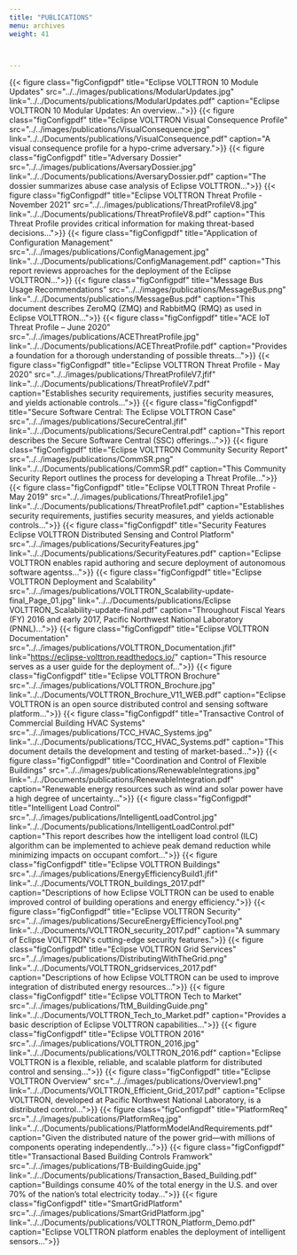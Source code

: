 ```yaml
---
title: "PUBLICATIONS"
menu: archives
weight: 41



---
```


{{< figure class="figConfigpdf" title="Eclipse VOLTTRON 10 Module Updates" src="../../images/publications/ModularUpdates.jpg" link="../../Documents/publications/ModularUpdates.pdf" caption="Eclipse VOLTTRON 10 Modular Updates: An overview...">}}
{{< figure class="figConfigpdf" title="Eclipse VOLTTRON Visual Consequence Profile" src="../../images/publications/VisualConsequence.jpg" link="../../Documents/publications/VisualConsequence.pdf" caption="A visual consequence profile for a hypo-crime adversary.">}}
{{< figure class="figConfigpdf" title="Adversary Dossier" src="../../images/publications/AversaryDossier.jpg" link="../../Documents/publications/AversaryDossier.pdf" caption="The dossier summarizes abuse case analysis of Eclipse VOLTTRON...">}}
{{< figure class="figConfigpdf" title="Eclipse VOLTTRON Threat Profile - November 2021" src="../../images/publications/ThreatProfileV8.jpg" link="../../Documents/publications/ThreatProfileV8.pdf" caption="This Threat Profile provides critical information for making threat-based decisions...">}}
{{< figure class="figConfigpdf" title="Application of Configuration Management" src="../../images/publications/ConfigManagement.jpg" link="../../Documents/publications/ConfigManagement.pdf" caption="This report reviews approaches for the deployment of the Eclipse VOLTTRON...">}}
{{< figure class="figConfigpdf" title="Message Bus Usage Recommendations" src="../../images/publications/MessageBus.png" link="../../Documents/publications/MessageBus.pdf" caption="This document describes ZeroMQ (ZMQ) and RabbitMQ (RMQ) as used in Eclipse VOLTTRON...">}}
{{< figure class="figConfigpdf" title="ACE IoT Threat Profile – June 2020" src="../../images/publications/ACEThreatProfile.jpg" link="../../Documents/publications/ACEThreatProfile.pdf" caption="Provides a foundation for a thorough understanding of possible threats...">}}
{{< figure class="figConfigpdf" title="Eclipse VOLTTRON Threat Profile - May 2020" src="../../images/publications/ThreatProfileV7.jfif" link="../../Documents/publications/ThreatProfileV7.pdf" caption="Establishes security requirements, justifies security measures, and yields actionable controls...">}}
{{< figure class="figConfigpdf" title="Secure Software Central: The Eclipse VOLTTRON Case" src="../../images/publications/SecureCentral.jfif" link="../../Documents/publications/SecureCentral.pdf" caption="This report describes the Secure Software Central (SSC) offerings...">}}
{{< figure class="figConfigpdf" title="Eclipse VOLTTRON Community Security Report" src="../../images/publications/CommSR.png" link="../../Documents/publications/CommSR.pdf" caption="This Community Security Report outlines the process for developing a Threat Profile...">}}
{{< figure class="figConfigpdf" title="Eclipse VOLTTRON Threat Profile - May 2019" src="../../images/publications/ThreatProfile1.jpg" link="../../Documents/publications/ThreatProfile1.pdf" caption="Establishes security requirements, justifies security measures, and yields actionable controls...">}}
{{< figure class="figConfigpdf" title="Security Features Eclipse VOLTTRON Distributed Sensing and Control Platform" src="../../images/publications/SecurityFeatures.jpg" link="../../Documents/publications/SecurityFeatures.pdf" caption="Eclipse VOLTTRON enables rapid authoring and secure deployment of autonomous software agentss...">}}
{{< figure class="figConfigpdf" title="Eclipse VOLTTRON Deployment and Scalability" src="../../images/publications/VOLTTRON_Scalability-update-final_Page_01.jpg" link="../../Documents/publications/Eclipse VOLTTRON_Scalability-update-final.pdf" caption="Throughout Fiscal Years (FY) 2016 and early 2017, Pacific Northwest National Laboratory (PNNL)...">}}
{{< figure class="figConfigpdf" title="Eclipse VOLTTRON Documentation" src="../../images/publications/VOLTTRON_Documentation.jfif" link="https://eclipse-volttron.readthedocs.io/" caption="This resource serves as a user guide for the deployment of...">}}
{{< figure class="figConfigpdf" title="Eclipse VOLTTRON Brochure" src="../../images/publications/VOLTTRON_Brochure.jpg" link="../../Documents/VOLTTRON_Brochure_V11_WEB.pdf" caption="Eclipse VOLTTRON is an open source distributed control and sensing software platform...">}}
{{< figure class="figConfigpdf" title="Transactive Control of Commercial Building HVAC Systems" src="../../images/publications/TCC_HVAC_Systems.jpg" link="../../Documents/publications/TCC_HVAC_Systems.pdf" caption="This document details the development and testing of market-based...">}}
{{< figure class="figConfigpdf" title="Coordination and Control of Flexible Buildings" src="../../images/publications/RenewableIntegrations.jpg" link="../../Documents/publications/RenewableIntegration.pdf" caption="Renewable energy resources such as wind and solar power have a high degree of uncertainty...">}}
{{< figure class="figConfigpdf" title="Intelligent Load Control" src="../../images/publications/IntelligentLoadControl.jpg" link="../../Documents/publications/IntelligentLoadControl.pdf" caption="This report describes how the intelligent load control (ILC) algorithm can be implemented to achieve peak demand reduction while minimizing impacts on occupant comfort...">}}
{{< figure class="figConfigpdf" title="Eclipse VOLTTRON Buildings" src="../../images/publications/EnergyEfficiencyBuild1.jfif" link="../../Documents/VOLTTRON_buildings_2017.pdf" caption="Descriptions of how Eclipse VOLTTRON can be used to enable improved control of building operations and energy efficiency.">}}
{{< figure class="figConfigpdf" title="Eclipse VOLTTRON Security" src="../../images/publications/SecureEnergyEfficiencyTool.png" link="../../Documents/VOLTTRON_security_2017.pdf" caption="A summary of Eclipse VOLTTRON's cutting-edge security features.">}}
{{< figure class="figConfigpdf" title="Eclipse VOLTTRON Grid Services" src="../../images/publications/DistributingWithTheGrid.png" link="../../Documents/VOLTTRON_gridservices_2017.pdf" caption="Descriptions of how Eclipse VOLTTRON can be used to improve integration of distributed energy resources...">}}
{{< figure class="figConfigpdf" title="Eclipse VOLTTRON Tech to Market" src="../../images/publications/TtM_BuildingGuide.png" link="../../Documents/VOLTTRON_Tech_to_Market.pdf" caption="Provides a basic description of Eclipse VOLTTRON capabilities...">}}
{{< figure class="figConfigpdf" title="Eclipse VOLTTRON 2016" src="../../images/publications/VOLTTRON_2016.jpg" link="../../Documents/publications/VOLTTRON_2016.pdf" caption="Eclipse VOLTTRON is a flexible, reliable, and scalable platform for distributed control and sensing...">}}
{{< figure class="figConfigpdf" title="Eclipse VOLTTRON Overview" src="../../images/publications/Overview1.png" link="../../Documents/VOLTTRON_Efficient_Grid_2017.pdf" caption="Eclipse VOLTTRON, developed at Pacific Northwest National Laboratory, is a distributed control...">}}
{{< figure class="figConfigpdf" title="PlatformReq" src="../../images/publications/PlatformReq.jpg" link="../../Documents/publications/PlatformModelAndRequirements.pdf" caption="Given the distributed nature of the power grid—with millions of components operating independently...">}}
{{< figure class="figConfigpdf" title="Transactional Based Building Controls Framwork" src="../../images/publications/TB-BuildingGuide.jpg" link="../../Documents/publications/Transaction_Based_Building.pdf" caption="Buildings consume 40% of the total energy in the U.S. and over 70% of the nation’s total electricity today...">}}
{{< figure class="figConfigpdf" title="SmartGridPlatform" src="../../images/publications/SmartGridPlatform.jpg" link="../../Documents/publications/VOLTTRON_Platform_Demo.pdf" caption="Eclipse VOLTTRON platform enables the deployment of intelligent sensors...">}}
